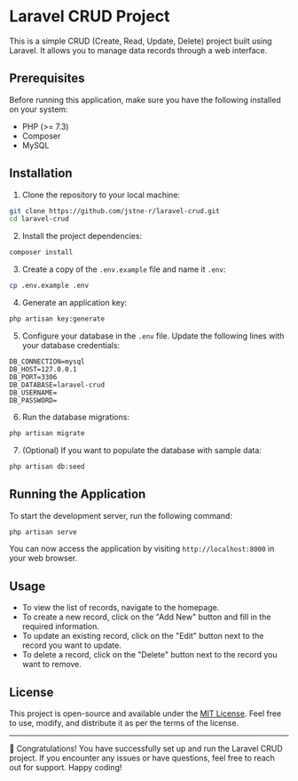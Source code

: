 # Laravel CRUD Project

This is a simple CRUD (Create, Read, Update, Delete) project built using Laravel. It allows you to manage data records through a web interface.

## Prerequisites

Before running this application, make sure you have the following installed on your system:

- PHP (>= 7.3)
- Composer
- MySQL

## Installation

1. Clone the repository to your local machine:

```bash
git clone https://github.com/jstne-r/laravel-crud.git
cd laravel-crud
```

2. Install the project dependencies:

```bash
composer install
```

3. Create a copy of the `.env.example` file and name it `.env`:

```bash
cp .env.example .env
```

4. Generate an application key:

```bash
php artisan key:generate
```

5. Configure your database in the `.env` file. Update the following lines with your database credentials:

```dotenv
DB_CONNECTION=mysql
DB_HOST=127.0.0.1
DB_PORT=3306
DB_DATABASE=laravel-crud
DB_USERNAME=
DB_PASSWORD=
```

6. Run the database migrations:

```bash
php artisan migrate
```

7. (Optional) If you want to populate the database with sample data:

```bash
php artisan db:seed
```

## Running the Application

To start the development server, run the following command:

```bash
php artisan serve
```

You can now access the application by visiting `http://localhost:8000` in your web browser.

## Usage

- To view the list of records, navigate to the homepage.
- To create a new record, click on the "Add New" button and fill in the required information.
- To update an existing record, click on the "Edit" button next to the record you want to update.
- To delete a record, click on the "Delete" button next to the record you want to remove.

## License

This project is open-source and available under the [MIT License](LICENSE). Feel free to use, modify, and distribute it as per the terms of the license.

---

🎉 Congratulations! You have successfully set up and run the Laravel CRUD project. If you encounter any issues or have questions, feel free to reach out for support. Happy coding!